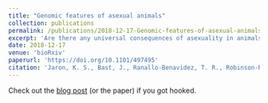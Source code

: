 ```yaml
---
title: "Genomic features of asexual animals"
collection: publications
permalink: /publications/2018-12-17-Genomic-features-of-asexual-animals
excerpt: 'Are there any universal consequences of asexuality in animals? We have collected genomes of 24 asexual animals and found that indeed there is not any really universal. '
date: 2018-12-17
venue: 'bioRxiv'
paperurl: 'https://doi.org/10.1101/497495'
citation: 'Jaron, K. S., Bast, J., Ranallo-Benavidez, T. R., Robinson-Rechavi, M., & Schwander, T., 2018. &quot;Genomic features of asexual animals.&quot; <i>bioRxiv</i>, 497495.'
---
```


Check out the [blog post](https://kamilsjaron.github.io/posts/2019/01/speculations_about_genomic_features_of_asexual_animals/) (or the paper) if you got hooked.